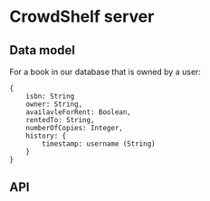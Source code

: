 # CrowdShelf server

## Data model
For a book in our database that is owned by a user:

    {
        isbn: String
        owner: String,
        availavleForRent: Boolean, 
        rentedTo: String,
        numberOfCopies: Integer,
        history: {
            timestamp: username (String)
        }
    }

## API
